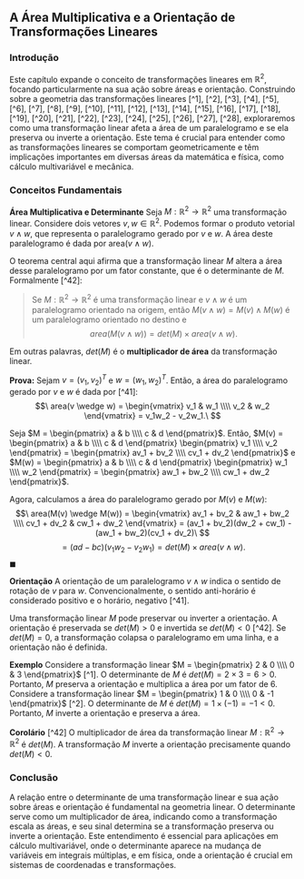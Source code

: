 ## A Área Multiplicativa e a Orientação de Transformações Lineares

### Introdução
Este capítulo expande o conceito de transformações lineares em $\mathbb{R}^2$, focando particularmente na sua ação sobre áreas e orientação. Construindo sobre a geometria das transformações lineares [^1], [^2], [^3], [^4], [^5], [^6], [^7], [^8], [^9], [^10], [^11], [^12], [^13], [^14], [^15], [^16], [^17], [^18], [^19], [^20], [^21], [^22], [^23], [^24], [^25], [^26], [^27], [^28], exploraremos como uma transformação linear afeta a área de um paralelogramo e se ela preserva ou inverte a orientação. Este tema é crucial para entender como as transformações lineares se comportam geometricamente e têm implicações importantes em diversas áreas da matemática e física, como cálculo multivariável e mecânica.

### Conceitos Fundamentais

**Área Multiplicativa e Determinante**
Seja $M: \mathbb{R}^2 \rightarrow \mathbb{R}^2$ uma transformação linear. Considere dois vetores $v, w \in \mathbb{R}^2$. Podemos formar o produto vetorial $v \wedge w$, que representa o paralelogramo gerado por $v$ e $w$. A área deste paralelogramo é dada por area($v \wedge w$).

O teorema central aqui afirma que a transformação linear $M$ altera a área desse paralelogramo por um fator constante, que é o determinante de $M$. Formalmente [^42]:

> Se $M : \mathbb{R}^2 \rightarrow \mathbb{R}^2$ é uma transformação linear e $v \wedge w$ é um paralelogramo orientado na origem, então $M(v \wedge w) = M(v) \wedge M(w)$ é um paralelogramo orientado no destino e
> $$\
area(M(v \wedge w)) = det(M) \times area(v \wedge w).\
$$

Em outras palavras, $det(M)$ é o **multiplicador de área** da transformação linear.

**Prova:**
Sejam $v = (v_1, v_2)^T$ e $w = (w_1, w_2)^T$. Então, a área do paralelogramo gerado por $v$ e $w$ é dada por [^41]:
$$\
area(v \wedge w) = \begin{vmatrix} v_1 & w_1 \\\\ v_2 & w_2 \end{vmatrix} = v_1w_2 - v_2w_1.\
$$

Seja $M = \begin{pmatrix} a & b \\\\ c & d \end{pmatrix}$. Então, $M(v) = \begin{pmatrix} a & b \\\\ c & d \end{pmatrix} \begin{pmatrix} v_1 \\\\ v_2 \end{pmatrix} = \begin{pmatrix} av_1 + bv_2 \\\\ cv_1 + dv_2 \end{pmatrix}$ e $M(w) = \begin{pmatrix} a & b \\\\ c & d \end{pmatrix} \begin{pmatrix} w_1 \\\\ w_2 \end{pmatrix} = \begin{pmatrix} aw_1 + bw_2 \\\\ cw_1 + dw_2 \end{pmatrix}$.

Agora, calculamos a área do paralelogramo gerado por $M(v)$ e $M(w)$:
$$\
area(M(v) \wedge M(w)) = \begin{vmatrix} av_1 + bv_2 & aw_1 + bw_2 \\\\ cv_1 + dv_2 & cw_1 + dw_2 \end{vmatrix} = (av_1 + bv_2)(dw_2 + cw_1) - (aw_1 + bw_2)(cv_1 + dv_2)\
$$
$$\
= (ad - bc)(v_1w_2 - v_2w_1) = det(M) \times area(v \wedge w).\
$$
$\blacksquare$

**Orientação**
A orientação de um paralelogramo $v \wedge w$ indica o sentido de rotação de $v$ para $w$. Convencionalmente, o sentido anti-horário é considerado positivo e o horário, negativo [^41].

Uma transformação linear $M$ pode preservar ou inverter a orientação. A orientação é preservada se $det(M) > 0$ e invertida se $det(M) < 0$ [^42]. Se $det(M) = 0$, a transformação colapsa o paralelogramo em uma linha, e a orientação não é definida.

**Exemplo**
Considere a transformação linear $M = \begin{pmatrix} 2 & 0 \\\\ 0 & 3 \end{pmatrix}$ [^1]. O determinante de $M$ é $det(M) = 2 \times 3 = 6 > 0$. Portanto, $M$ preserva a orientação e multiplica a área por um fator de 6.
Considere a transformação linear $M = \begin{pmatrix} 1 & 0 \\\\ 0 & -1 \end{pmatrix}$ [^2]. O determinante de $M$ é $det(M) = 1 \times (-1) = -1 < 0$. Portanto, $M$ inverte a orientação e preserva a área.

**Corolário** [^42]
O multiplicador de área da transformação linear $M: \mathbb{R}^2 \rightarrow \mathbb{R}^2$ é $det(M)$. A transformação $M$ inverte a orientação precisamente quando $det(M) < 0$.

### Conclusão
A relação entre o determinante de uma transformação linear e sua ação sobre áreas e orientação é fundamental na geometria linear. O determinante serve como um multiplicador de área, indicando como a transformação escala as áreas, e seu sinal determina se a transformação preserva ou inverte a orientação. Este entendimento é essencial para aplicações em cálculo multivariável, onde o determinante aparece na mudança de variáveis em integrais múltiplas, e em física, onde a orientação é crucial em sistemas de coordenadas e transformações. <!-- END -->